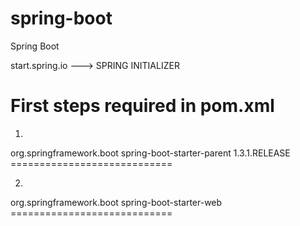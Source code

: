 # spring-boot
Spring Boot

start.spring.io ---> SPRING INITIALIZER

First steps required in pom.xml
============================
1.
<parent>
	<groupId>org.springframework.boot</groupId>
	<artifactId>spring-boot-starter-parent</artifactId>
	<version>1.3.1.RELEASE</version>
</parent>
============================

2.
<dependencies>
	<dependency>
		<groupId>org.springframework.boot</groupId>
		<artifactId>spring-boot-starter-web</artifactId>
	</dependency>
============================
